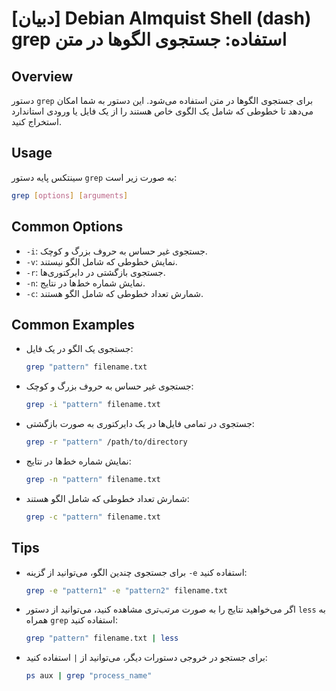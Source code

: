 # [دبیان] Debian Almquist Shell (dash) grep استفاده: جستجوی الگوها در متن

## Overview
دستور `grep` برای جستجوی الگوها در متن استفاده می‌شود. این دستور به شما امکان می‌دهد تا خطوطی که شامل یک الگوی خاص هستند را از یک فایل یا ورودی استاندارد استخراج کنید.

## Usage
سینتکس پایه دستور `grep` به صورت زیر است:

```bash
grep [options] [arguments]
```

## Common Options
- `-i`: جستجوی غیر حساس به حروف بزرگ و کوچک.
- `-v`: نمایش خطوطی که شامل الگو نیستند.
- `-r`: جستجوی بازگشتی در دایرکتوری‌ها.
- `-n`: نمایش شماره خط‌ها در نتایج.
- `-c`: شمارش تعداد خطوطی که شامل الگو هستند.

## Common Examples
- جستجوی یک الگو در یک فایل:
  ```bash
  grep "pattern" filename.txt
  ```

- جستجوی غیر حساس به حروف بزرگ و کوچک:
  ```bash
  grep -i "pattern" filename.txt
  ```

- جستجوی در تمامی فایل‌ها در یک دایرکتوری به صورت بازگشتی:
  ```bash
  grep -r "pattern" /path/to/directory
  ```

- نمایش شماره خط‌ها در نتایج:
  ```bash
  grep -n "pattern" filename.txt
  ```

- شمارش تعداد خطوطی که شامل الگو هستند:
  ```bash
  grep -c "pattern" filename.txt
  ```

## Tips
- برای جستجوی چندین الگو، می‌توانید از گزینه `-e` استفاده کنید:
  ```bash
  grep -e "pattern1" -e "pattern2" filename.txt
  ```
- اگر می‌خواهید نتایج را به صورت مرتب‌تری مشاهده کنید، می‌توانید از دستور `less` به همراه `grep` استفاده کنید:
  ```bash
  grep "pattern" filename.txt | less
  ```
- برای جستجو در خروجی دستورات دیگر، می‌توانید از `|` استفاده کنید:
  ```bash
  ps aux | grep "process_name"
  ```